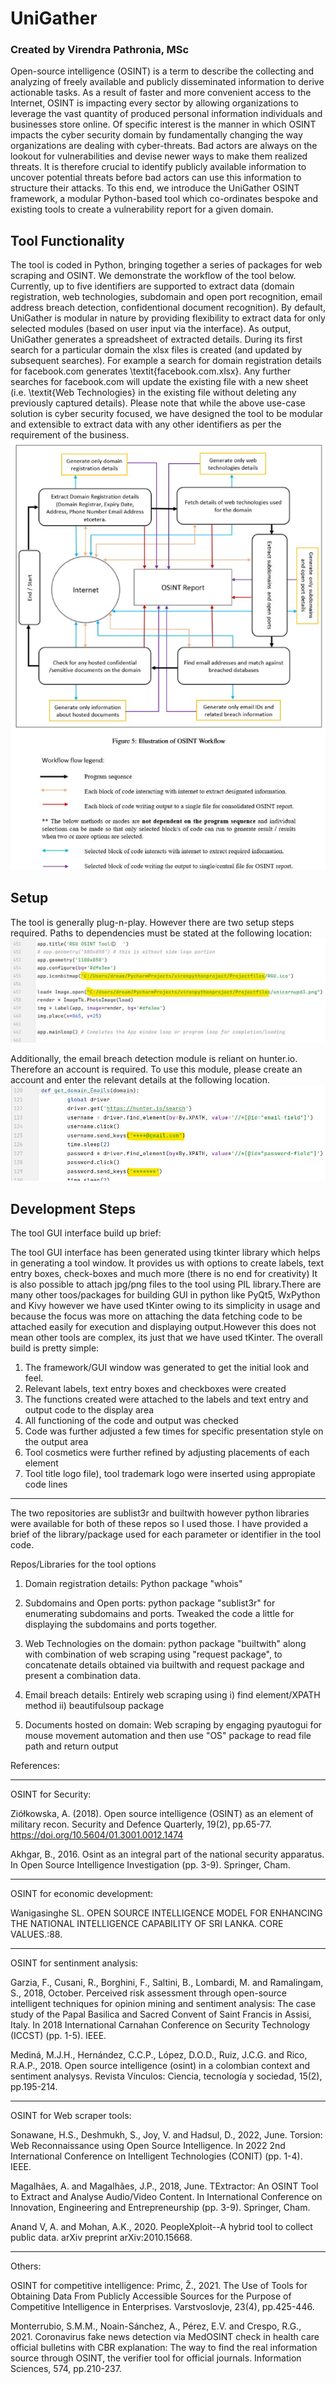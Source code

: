 # UniGather

### Created by Virendra Pathronia, MSc
Open-source intelligence (OSINT) is a term to describe the collecting and analyzing of freely available and publicly disseminated information to derive actionable tasks. As a result of faster and more convenient access to the Internet, OSINT is impacting every sector by allowing organizations to leverage the vast quantity of produced personal information individuals and businesses store online. Of specific interest is the manner in which OSINT impacts the cyber security domain by fundamentally changing the way organizations are dealing with cyber-threats. Bad actors are always on the lookout for vulnerabilities and devise newer ways to make them realized threats. It is therefore crucial to identify publicly available information to uncover potential threats before bad actors can use this information to structure their attacks. To this end, we introduce the UniGather OSINT framework, a modular Python-based tool which co-ordinates bespoke and existing tools to create a vulnerability report for a given domain.

## Tool Functionality
The tool is coded in Python, bringing together a series of packages for web scraping and OSINT. We demonstrate the workflow of the tool below. Currently, up to five  identifiers are supported to extract data (domain registration, web technologies, subdomain and open port recognition, email address breach detection, confidentional document recognition). By default, UniGather is modular in nature by providing flexibility to extract data for only selected modules (based on user input via the interface). As output, UniGather generates a spreadsheet of extracted details. During its first search for a particular domain the xlsx files is created (and updated by subsequent searches). For example a search for domain registration details for facebook.com generates \textit{facebook.com.xlsx}. Any further searches for facebook.com will update the existing file with a new sheet (i.e. \textit{Web Technologies} in the existing file without deleting any previously captured details). Please note that while the above use-case solution is cyber security focused, we have designed the tool to be modular and extensible to extract data with any other identifiers as per the requirement of the business.
![UniGather Functionality Image](https://github.com/RGU-Computing/UniGather/blob/main/images/unigather_funct_graph.PNG?raw=true)

## Setup
The tool is generally plug-n-play. However there are two setup steps required. Paths to dependencies must be stated at the following location:
![Load Dependencies](https://github.com/RGU-Computing/UniGather/blob/main/images/load_dependencies.jpg?raw=true)

Additionally, the email breach detection module is reliant on hunter.io. Therefore an account is required. To use this module, please create an account and enter the relevant details at the following location.
![Enter account details for hunter.io](https://github.com/RGU-Computing/UniGather/blob/main/images/user_and_pswd_for_email_breach.jpg?raw=true)

## Development Steps
The tool GUI interface build up brief:

The tool GUI interface has been generated using tkinter library which helps in generating a tool window. It provides us with options to create labels, text entry boxes, check-boxes and much more (there is no end for creativity) It is also possible to attach jpg/png files to the tool using PIL library.There are many other toos/packages for building GUI in python like PyQt5, WxPython and Kivy however we have used tKinter owing to its simplicity in usage and because the focus was more on attaching the data fetching code to be attached easily for execution and displaying output.However this does not mean other tools are complex, its just that we have used tKinter.
The overall build is pretty simple:
1. The framework/GUI window was generated to get the initial look and feel.
2. Relevant labels, text entry boxes and checkboxes were created
3. The functions created were attached to the labels and text entry and output code to the display area
4. All functioning of the code and output was checked
5. Code was further adjusted a few times for specific presentation style on the output area
6. Tool cosmetics were further refined by adjusting placements of each element
7. Tool title logo file), tool trademark logo were inserted using appropiate code lines

*******************************************************************************************************

The two repositories are sublist3r and builtwith however python libraries were available for both of these repos so I used those. I have provided a brief of the library/package used for each parameter or identifier in the tool code.

Repos/Libraries for the tool options

1. Domain registration details: Python package "whois"

2. Subdomains and Open ports: python package "sublist3r" for enumerating subdomains and ports.
   Tweaked the code a little for displaying the subdomains and ports together.

3. Web Technologies on the domain: python package "builtwith" along with combination of web scraping using "request package", to concatenate details obtained via builtwith and request package and present a combination data.

4. Email breach details: Entirely web scraping using 
   i) find element/XPATH method
  ii) beautifulsoup package

5. Documents hosted on domain: Web scraping by engaging pyautogui for mouse movement automation and
   then use "OS" package to read file path and return output


References:

*******************************************************************************************

OSINT for Security: 

Ziółkowska, A. (2018). Open source intelligence (OSINT) as an element of military recon. Security and Defence Quarterly, 19(2), pp.65-77. https://doi.org/10.5604/01.3001.0012.1474

Akhgar, B., 2016. Osint as an integral part of the national security apparatus. In Open Source Intelligence Investigation (pp. 3-9). Springer, Cham.


********************************************************************************************

OSINT for economic development:

Wanigasinghe SL. OPEN SOURCE INTELLIGENCE MODEL FOR ENHANCING THE NATIONAL INTELLIGENCE CAPABILITY OF SRI LANKA. CORE VALUES.:88.

********************************************************************************************

OSINT for sentinment analysis:

Garzia, F., Cusani, R., Borghini, F., Saltini, B., Lombardi, M. and Ramalingam, S., 2018, October. Perceived risk assessment through open-source intelligent techniques for opinion mining and sentiment analysis: The case study of the Papal Basilica and Sacred Convent of Saint Francis in Assisi, Italy. In 2018 International Carnahan Conference on Security Technology (ICCST) (pp. 1-5). IEEE.

Mediná, M.J.H., Hernández, C.C.P., López, D.O.D., Ruiz, J.C.G. and Rico, R.A.P., 2018. Open source intelligence (osint) in a colombian context and sentiment analysys. Revista Vínculos: Ciencia, tecnología y sociedad, 15(2), pp.195-214.

******************************************************************************************

OSINT for Web scraper tools:

Sonawane, H.S., Deshmukh, S., Joy, V. and Hadsul, D., 2022, June. Torsion: Web Reconnaissance using Open Source Intelligence. In 2022 2nd International Conference on Intelligent Technologies (CONIT) (pp. 1-4). IEEE.

Magalhães, A. and Magalhães, J.P., 2018, June. TExtractor: An OSINT Tool to Extract and Analyse Audio/Video Content. In International Conference on Innovation, Engineering and Entrepreneurship (pp. 3-9). Springer, Cham.

Anand V, A. and Mohan, A.K., 2020. PeopleXploit--A hybrid tool to collect public data. arXiv preprint arXiv:2010.15668.

********************************************************************************

Others:

OSINT for competitive intelligence:
Primc, Ž., 2021. The Use of Tools for Obtaining Data From Publicly Accessible Sources for the Purpose of Competitive Intelligence in Enterprises. Varstvoslovje, 23(4), pp.425-446.

Monterrubio, S.M.M., Noain-Sánchez, A., Pérez, E.V. and Crespo, R.G., 2021. Coronavirus fake news detection via MedOSINT check in health care official bulletins with CBR explanation: The way to find the real information source through OSINT, the verifier tool for official journals. Information Sciences, 574, pp.210-237.
